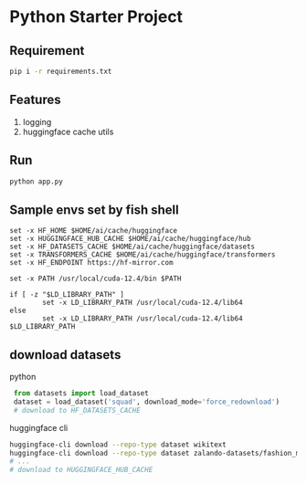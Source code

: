 # Python Starter Project

## Requirement

```bash
pip i -r requirements.txt
```

## Features

1. logging
2. huggingface cache utils

## Run

```bash
python app.py
```


## Sample envs set by fish shell
```fish
set -x HF_HOME $HOME/ai/cache/huggingface
set -x HUGGINGFACE_HUB_CACHE $HOME/ai/cache/huggingface/hub
set -x HF_DATASETS_CACHE $HOME/ai/cache/huggingface/datasets
set -x TRANSFORMERS_CACHE $HOME/ai/cache/huggingface/transformers
set -x HF_ENDPOINT https://hf-mirror.com

set -x PATH /usr/local/cuda-12.4/bin $PATH

if [ -z "$LD_LIBRARY_PATH" ]
        set -x LD_LIBRARY_PATH /usr/local/cuda-12.4/lib64
else
        set -x LD_LIBRARY_PATH /usr/local/cuda-12.4/lib64 $LD_LIBRARY_PATH
```

## download datasets
python
```python
 from datasets import load_dataset
 dataset = load_dataset('squad', download_mode='force_redownload')
 # download to HF_DATASETS_CACHE
 ```
huggingface cli
```bash
huggingface-cli download --repo-type dataset wikitext
huggingface-cli download --repo-type dataset zalando-datasets/fashion_mnist
# ...
# download to HUGGINGFACE_HUB_CACHE
```